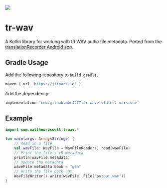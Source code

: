 [![](https://jitpack.io/v/mbr4477/tr-wave.svg)](https://jitpack.io/#mbr4477/tr-wave)

# tr-wav
A Kotlin library for working with tR WAV audio file metadata. 
Ported from the [translationRecorder Android app](https://github.com/WycliffeAssociates/translationRecorder/tree/dev/translationRecorder/app/src/main/java/org/wycliffeassociates/translationrecorder/wav).

## Gradle Usage
Add the following repository to `build.gradle`.
```groovy
maven { url 'https://jitpack.io' }
```
Add the dependency:
```groovy
implementation 'com.github.mbr4477:tr-wave:<latest-version>'
```
## Example
```kotlin
import com.matthewrussell.trwav.*

fun main(args: Array<String>) {
    // Read in a file
    val wavFile: WavFile = WavFileReader().read(wavFile)
    // Print the file's tR metadata
    println(wavFile.metadata)
    // Update the metadata
    waveFile.metadata.book = "gen"
    // Write the file back out
    WavFileWriter().write(wavFile, File("output.wav"))
}
```
